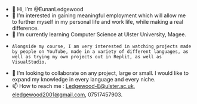 - 👋 Hi, I’m @EunanLedgewood
- 👀 I’m interested in gaining meaningful employment which will allow me to further myself in my personal life and work life, while making a real difference.
- 🌱 I’m currently learning Computer Science at Ulster University, Magee. 
-     Alongside my course, I am very interested in watching projects made by people on YouTube, made in a variety of different languages, as well as trying my own projects out in Replit, as well as VisualStudio.
- 💞️ I’m looking to collaborate on any project, large or small. I would like to expand my knowledge in every language and every niche.
- 📫 How to reach me : Ledgewood-E@ulster.ac.uk, eledgewood2001@gmail.com, 07517457903.

<!---
EunanLedgewood/EunanLedgewood is a ✨ special ✨ repository because its `README.md` (this file) appears on your GitHub profile.
You can click the Preview link to take a look at your changes.
--->
